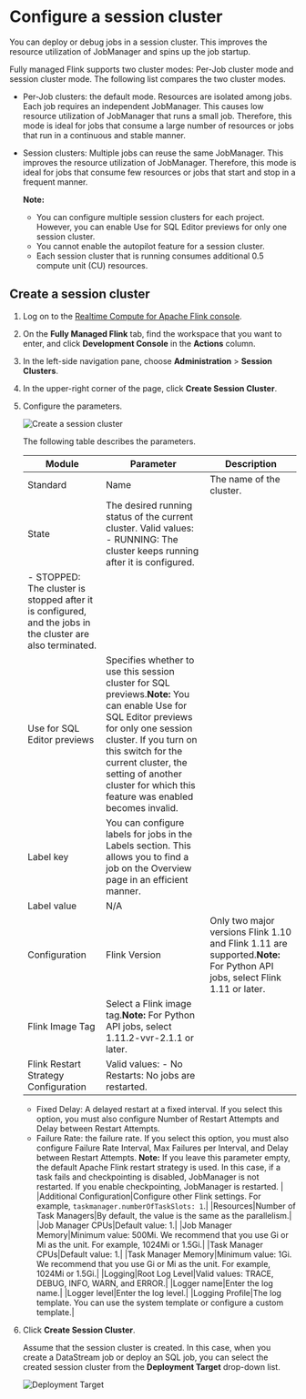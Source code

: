 # Configure a session cluster

You can deploy or debug jobs in a session cluster. This improves the resource utilization of JobManager and spins up the job startup.

Fully managed Flink supports two cluster modes: Per-Job cluster mode and session cluster mode. The following list compares the two cluster modes.

-   Per-Job clusters: the default mode. Resources are isolated among jobs. Each job requires an independent JobManager. This causes low resource utilization of JobManager that runs a small job. Therefore, this mode is ideal for jobs that consume a large number of resources or jobs that run in a continuous and stable manner.
-   Session clusters: Multiple jobs can reuse the same JobManager. This improves the resource utilization of JobManager. Therefore, this mode is ideal for jobs that consume few resources or jobs that start and stop in a frequent manner.

    **Note:**

    -   You can configure multiple session clusters for each project. However, you can enable Use for SQL Editor previews for only one session cluster.
    -   You cannot enable the autopilot feature for a session cluster.
    -   Each session cluster that is running consumes additional 0.5 compute unit \(CU\) resources.

## Create a session cluster

1.  Log on to the [Realtime Compute for Apache Flink console](https://realtime-compute.console.aliyun.com/console/cell?spm=a2c4g.11186623.2.16.1a8023a9J8TiPV).

2.  On the **Fully Managed Flink** tab, find the workspace that you want to enter, and click **Development Console** in the **Actions** column.

3.  In the left-side navigation pane, choose **Administration** \> **Session Clusters**.

4.  In the upper-right corner of the page, click **Create Session Cluster**.

5.  Configure the parameters.

    ![Create a session cluster](https://static-aliyun-doc.oss-accelerate.aliyuncs.com/assets/img/en-US/8996604161/p187373.png)

    The following table describes the parameters.

    |Module|Parameter|Description|
    |------|---------|-----------|
    |Standard|Name|The name of the cluster.|
    |State|The desired running status of the current cluster. Valid values:    -   RUNNING: The cluster keeps running after it is configured.
    -   STOPPED: The cluster is stopped after it is configured, and the jobs in the cluster are also terminated. |
    |Use for SQL Editor previews|Specifies whether to use this session cluster for SQL previews.**Note:** You can enable Use for SQL Editor previews for only one session cluster. If you turn on this switch for the current cluster, the setting of another cluster for which this feature was enabled becomes invalid. |
    |Label key|You can configure labels for jobs in the Labels section. This allows you to find a job on the Overview page in an efficient manner.|
    |Label value|N/A|
    |Configuration|Flink Version|Only two major versions Flink 1.10 and Flink 1.11 are supported.**Note:** For Python API jobs, select Flink 1.11 or later. |
    |Flink Image Tag|Select a Flink image tag.**Note:** For Python API jobs, select 1.11.2-vvr-2.1.1 or later. |
    |Flink Restart Strategy Configuration|Valid values:    -   No Restarts: No jobs are restarted.
    -   Fixed Delay: A delayed restart at a fixed interval. If you select this option, you must also configure Number of Restart Attempts and Delay between Restart Attempts.
    -   Failure Rate: the failure rate. If you select this option, you must also configure Failure Rate Interval, Max Failures per Interval, and Delay between Restart Attempts.
**Note:** If you leave this parameter empty, the default Apache Flink restart strategy is used. In this case, if a task fails and checkpointing is disabled, JobManager is not restarted. If you enable checkpointing, JobManager is restarted. |
    |Additional Configuration|Configure other Flink settings. For example, `taskmanager.numberOfTaskSlots: 1`.|
    |Resources|Number of Task Managers|By default, the value is the same as the parallelism.|
    |Job Manager CPUs|Default value: 1.|
    |Job Manager Memory|Minimum value: 500Mi. We recommend that you use Gi or Mi as the unit. For example, 1024Mi or 1.5Gi.|
    |Task Manager CPUs|Default value: 1.|
    |Task Manager Memory|Minimum value: 1Gi. We recommend that you use Gi or Mi as the unit. For example, 1024Mi or 1.5Gi.|
    |Logging|Root Log Level|Valid values: TRACE, DEBUG, INFO, WARN, and ERROR.|
    |Logger name|Enter the log name.|
    |Logger level|Enter the log level.|
    |Logging Profile|The log template. You can use the system template or configure a custom template.|

6.  Click **Create Session Cluster**.

    Assume that the session cluster is created. In this case, when you create a DataStream job or deploy an SQL job, you can select the created session cluster from the **Deployment Target** drop-down list.

    ![Deployment Target](https://static-aliyun-doc.oss-accelerate.aliyuncs.com/assets/img/en-US/8996604161/p187554.png)


